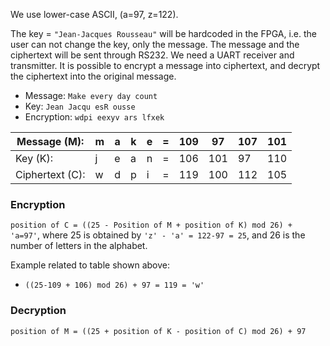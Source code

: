 We use lower-case ASCII, (a=97, z=122). 


The key = `"Jean-Jacques Rousseau"` will be hardcoded in the FPGA, i.e. the user can not change the key, only the message.
The message and the ciphertext will be sent through RS232. We need a UART receiver and transmitter. It is possible to encrypt a message into ciphertext, and decrypt the ciphertext into the original message.



* Message: `Make every day count`
* Key: `Jean Jacqu esR ousse`
* Encryption: `wdpi eexyv ars lfxek`


| Message (M):     | m | a | k | e | = | 109 | 97  | 107 | 101 |
|---               |---|---|---|---|---|-----|-----|-----|-----|
| Key (K):         | j | e | a | n | = | 106 | 101 | 97  | 110 | 
| Ciphertext (C):  | w | d | p | i | = | 119 | 100 | 112 | 105 |






### Encryption
```position of C = ((25 - Position of M + position of K) mod 26) + 'a=97'```, where 25 is obtained by `'z' - 'a' = 122-97 = 25`, and 26 is the number of letters in the alphabet.

Example related to table shown above:
* ```((25-109 + 106) mod 26) + 97 = 119 = 'w'```

### Decryption
```position of M = ((25 + position of K - position of C) mod 26) + 97```
